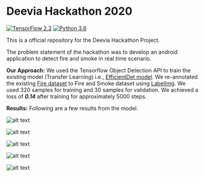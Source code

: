 # Deevia Hackathon 2020 

[![TensorFlow 2.2](https://img.shields.io/badge/TensorFlow-2.2-FF6F00?logo=tensorflow)](https://github.com/tensorflow/tensorflow/releases/tag/v2.2.0)
[![Python 3.6](https://img.shields.io/badge/Python-3.6-3776AB)](https://www.python.org/downloads/release/python-360/)

This is a official repository for the Deevia Hackathon Project.

The problem statement of the hackathon was to develop an android application to detect fire and smoke in real time scenario.

**Our Approach:** We used the Tensorflow Object Detection API to train the existing model (Transfer Learning) i.e., [EfficientDet model](http://download.tensorflow.org/models/object_detection/tf2/20200711/efficientdet_d0_coco17_tpu-32.tar.gz).
We re-annotated the existing [Fire dataset](https://github.com/OlafenwaMoses/FireNET/releases/download/v1.0/fire-dataset.zip) to Fire and Smoke dataset using [LabelImg](https://github.com/tzutalin/labelImg). We used 320 samples for training and 30 samples for validation. 
We achieved a loss of ***0.14*** after training for approximately 5000 steps.

**Results:**
Following are a few results from the model.

![alt text](https://github.com/kiraans/deevia-hackathon-2020/blob/main/result-images/download%20(1).png "Results")

![alt text](https://github.com/kiraans/deevia-hackathon-2020/blob/main/result-images/download%20(3).png "Results")

![alt text](https://github.com/kiraans/deevia-hackathon-2020/blob/main/result-images/download%20(15).png "Results")

![alt text](https://github.com/kiraans/deevia-hackathon-2020/blob/main/result-images/download%20(6).png "Results")

![alt text](https://github.com/kiraans/deevia-hackathon-2020/blob/main/result-images/download%20(28).png "Results")
